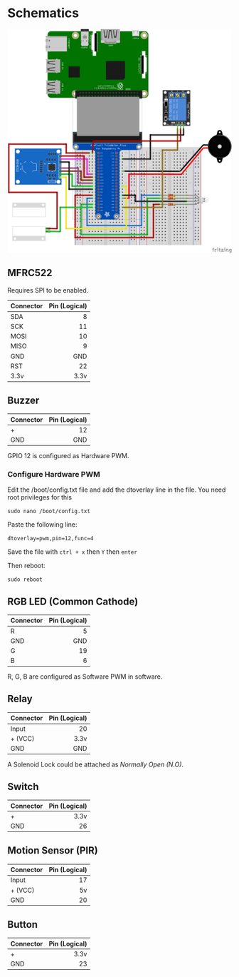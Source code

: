 # Schematics

<img src="/docs/raspberry-pi/fritzing/AccessControl_bb.png" />

## MFRC522

Requires SPI to be enabled.

| Connector     | Pin (Logical)  |
| ------------- | --------------:|
| SDA           | 8              |
| SCK           | 11             |
| MOSI          | 10             |
| MISO          | 9              |
| GND           | GND            |
| RST           | 22             |
| 3.3v          | 3.3v           |

## Buzzer

| Connector     | Pin (Logical)  |
| ------------- | --------------:|
| +             | 12             |
| GND           | GND            |

GPIO 12 is configured as Hardware PWM.

### Configure Hardware PWM

Edit the /boot/config.txt file and add the dtoverlay line in the file. You need root privileges for this

```
sudo nano /boot/config.txt
```

Paste the following line:

```
dtoverlay=pwm,pin=12,func=4
```

Save the file with ```ctrl + x``` then ```Y``` then ```enter```

Then reboot:

```
sudo reboot
```

## RGB LED (Common Cathode)

| Connector     | Pin (Logical)  |
| ------------- | --------------:|
| R             | 5              |
| GND           | GND            |
| G             | 19             |
| B             | 6              |

R, G, B are configured as Software PWM in software.

## Relay

| Connector     | Pin (Logical)  |
| ------------- | --------------:|
| Input         | 20             |
| + (VCC)       | 3.3v           |
| GND           | GND            |

A Solenoid Lock could be attached as *Normally Open (N.O)*.

## Switch

| Connector     | Pin (Logical)  |
| ------------- | --------------:|
| +             | 3.3v           |
| GND           | 26             |

## Motion Sensor (PIR)

| Connector     | Pin (Logical)  |
| ------------- | --------------:|
| Input         | 17             |
| + (VCC)       | 5v             |
| GND           | 20             |

## Button

| Connector     | Pin (Logical)  |
| ------------- | --------------:|
| +             | 3.3v           |
| GND           | 23             |